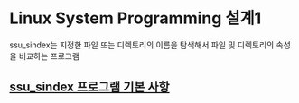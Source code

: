# Linux System Programming 설계1

ssu_sindex는 지정한 파일 또는 디렉토리의 이름을 탐색해서 파일 및 디렉토리의 속성을 비교하는 프로그램

## [ssu_sindex 프로그램 기본 사항](https://github.com/hector-kim/Linux_System_Programming/blob/main/LSP_%EC%84%A4%EA%B3%84_1/22-LSP-IDA%231.pdf)
